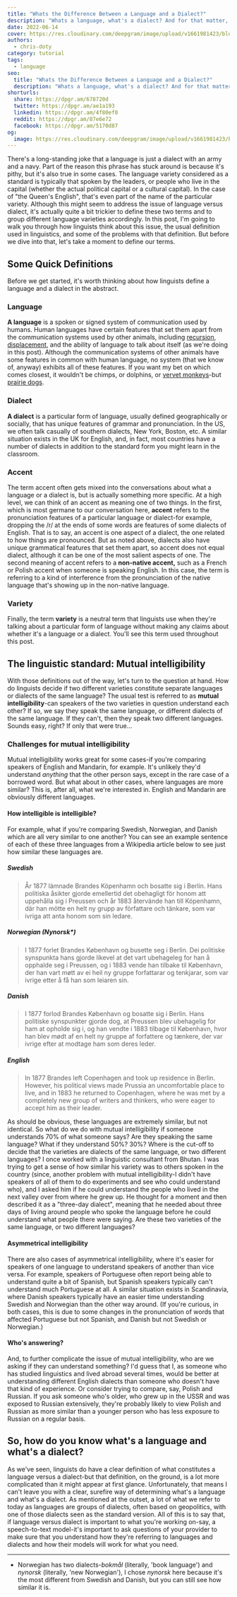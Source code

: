 ```yaml
---
title: "Whats the Difference Between a Language and a Dialect?"
description: "Whats a language, what's a dialect? And for that matter, what's an accent? We've got answers—sort of. It's complicated."
date: 2022-06-14
cover: https://res.cloudinary.com/deepgram/image/upload/v1661981423/blog/difference-between-language-dialect/difference-between-Language-n-dialect-thumb-554x22.png
authors:
  - chris-doty
category: tutorial
tags:
  - language
seo:
  title: "Whats the Difference Between a Language and a Dialect?"
  description: "Whats a language, what's a dialect? And for that matter, what's an accent? We've got answers—sort of. It's complicated."
shorturls:
  share: https://dpgr.am/678720d
  twitter: https://dpgr.am/ae1a193
  linkedin: https://dpgr.am/4f80ef0
  reddit: https://dpgr.am/87e6e72
  facebook: https://dpgr.am/5170d87
og:
  image: https://res.cloudinary.com/deepgram/image/upload/v1661981423/blog/difference-between-language-dialect/difference-between-Language-n-dialect-thumb-554x22.png
---
```


There's a long-standing joke that a language is just a dialect with an army and a navy. Part of the reason this phrase has stuck around is because it's pithy, but it's also true in some cases. The language variety considered as a standard is typically that spoken by the leaders, or people who live in the capital (whether the actual political capital or a cultural capital). In the case of "the Queen's English", that's even part of the name of the particular variety. Although this might seem to address the issue of language versus dialect, it's actually quite a bit trickier to define these two terms and to group different language varieties accordingly. In this post, I'm going to walk you through how linguists think about this issue, the usual definition used in linguistics, and some of the problems with that definition. But before we dive into that, let's take a moment to define our terms.

## Some Quick Definitions

Before we get started, it's worth thinking about how linguists define a language and a dialect in the abstract.

### Language

**A language** is a spoken or signed system of communication used by humans. Human languages have certain features that set them apart from the communication systems used by other animals, including [recursion](https://en.wikipedia.org/wiki/Recursion#In_language), [displacement](https://en.wikipedia.org/wiki/Displacement_(linguistics)), and the ability of language to talk about itself (as we're doing in this post). Although the communication systems of other animals have some features in common with human language, no system (that we know of, anyway) exhibits all of these features. If you want my bet on which comes closest, it wouldn't be chimps, or dolphins, or [vervet monkeys](https://en.wikipedia.org/wiki/Vervet_monkey#Alarm_calls_and_offspring_recognition)-but [prairie dogs](https://blogs.scientificamerican.com/running-ponies/catch-the-wave-decoding-the-prairie-doge28099s-contagious-jump-yips/).

### Dialect

**A dialect** is a particular form of language, usually defined geographically or socially, that has unique features of grammar and pronunciation. In the US, we often talk casually of southern dialects, New York, Boston, etc. A similar situation exists in the UK for English, and, in fact, most countries have a number of dialects in addition to the standard form you might learn in the classroom.

### Accent

The term accent often gets mixed into the conversations about what a language or a dialect is, but is actually something more specific. At a high level, we can think of an accent as meaning one of two things. In the first, which is most germane to our conversation here, **accent** refers to the pronunciation features of a particular language or dialect-for example, dropping the /r/ at the ends of some words are features of some dialects of English. That is to say, an accent is one aspect of a dialect, the one related to how things are pronounced. But as noted above, dialects also have unique grammatical features that set them apart, so accent does not equal dialect, although it can be one of the most salient aspects of one. The second meaning of accent refers to a **non-native accent,** such as a French or Polish accent when someone is speaking English. In this case, the term is referring to a kind of interference from the pronunciation of the native language that's showing up in the non-native language.

### Variety

Finally, the term **variety** is a neutral term that linguists use when they're talking about a particular form of language without making any claims about whether it's a language or a dialect. You'll see this term used throughout this post.

## The linguistic standard: Mutual intelligibility

With those definitions out of the way, let's turn to the question at hand. How do linguists decide if two different varieties constitute separate languages or dialects of the same language? The usual test is referred to as **mutual intelligibility**-can speakers of the two varieties in question understand each other? If so, we say they speak the same language, or different dialects of the same language. If they can't, then they speak two different languages. Sounds easy, right? If only that were true...

### Challenges for mutual intelligibility

Mutual intelligibility works great for some cases-if you're comparing speakers of English and Mandarin, for example. It's unlikely they'd understand _anything_ that the other person says, except in the rare case of a borrowed word. But what about in other cases, where languages are more similar? This is, after all, what we're interested in. English and Mandarin are obviously different languages.

#### How intelligible is intelligible?

For example, what if you're comparing Swedish, Norwegian, and Danish which are all very similar to one another? You can see an example sentence of each of these three languages from a Wikipedia article below to see just how similar these languages are.

##### Swedish

> År 1877 lämnade Brandes Köpenhamn och bosatte sig i Berlin. Hans politiska åsikter gjorde emellertid det obehagligt för honom att uppehålla sig i Preussen och år 1883 återvände han till Köpenhamn, där han mötte en helt ny grupp av författare och tänkare, som var ivriga att anta honom som sin ledare.

##### Norwegian _(Nynorsk*)_

> I 1877 forlet Brandes København og busette seg i Berlin. Dei politiske synspunkta hans gjorde likevel at det vart ubehageleg for han å opphalde seg i Preussen, og i 1883 vende han tilbake til København, der han vart møtt av ei heil ny gruppe forfattarar og tenkjarar, som var ivrige etter å få han som leiaren sin.

##### Danish

> I 1877 forlod Brandes København og bosatte sig i Berlin. Hans politiske synspunkter gjorde dog, at Preussen blev ubehagelig for ham at opholde sig i, og han vendte i 1883 tilbage til København, hvor han blev mødt af en helt ny gruppe af forfattere og tænkere, der var ivrige efter at modtage ham som deres leder.

##### English

> In 1877 Brandes left Copenhagen and took up residence in Berlin. However, his political views made Prussia an uncomfortable place to live, and in 1883 he returned to Copenhagen, where he was met by a completely new group of writers and thinkers, who were eager to accept him as their leader.

As should be obvious, these languages are extremely similar, but not identical. So what do we do with mutual intelligibility if someone understands 70% of what someone says? Are they speaking the same language? What if they understand 50%? 30%? Where is the cut-off to decide that the varieties are dialects of the same language, or two different languages? I once worked with a linguistic consultant from Bhutan. I was trying to get a sense of how similar his variety was to others spoken in the country (since, another problem with mutual intelligibility-I didn't have speakers of all of them to do experiments and see who could understand who), and I asked him if he could understand the people who lived in the next valley over from where he grew up. He thought for a moment and then described it as a "three-day dialect", meaning that he needed about three days of living around people who spoke the language before he could understand what people there were saying. Are these two varieties of the same language, or two different languages?




#### Asymmetrical intelligibility

There are also cases of asymmetrical intelligibility, where it's easier for speakers of one language to understand speakers of another than vice versa. For example, speakers of Portuguese often report being able to understand quite a bit of Spanish, but Spanish speakers typically can't understand much Portuguese at all. A similar situation exists in Scandinavia, where Danish speakers typically have an easier time understanding Swedish and Norwegian than the other way around. (If you're curious, in both cases, this is due to some changes in the pronunciation of words that affected Portuguese but not Spanish, and Danish but not Swedish or Norwegian.)

#### Who's answering?

And, to further complicate the issue of mutual intelligibility, who are we asking if they can understand something? I'd guess that I, as someone who has studied linguistics and lived abroad several times, would be better at understanding different English dialects than someone who doesn't have that kind of experience. Or consider trying to compare, say, Polish and Russian. If you ask someone who's older, who grew up in the USSR and was exposed to Russian extensively, they're probably likely to view Polish and Russian as more similar than a younger person who has less exposure to Russian on a regular basis.

## So, how do you know what's a language and what's a dialect?

As we've seen, linguists do have a clear definition of what constitutes a language versus a dialect-but that definition, on the ground, is a lot more complicated than it might appear at first glance. Unfortunately, that means I can't leave you with a clear, surefire way of determining what's a language and what's a dialect. As mentioned at the outset, a lot of what we refer to today as languages are groups of dialects, often based on geopolitics, with one of those dialects seen as the standard version. All of this is to say that, if language versus dialect is important to what you're working on-say, a speech-to-text model-it's important to ask questions of your provider to make sure that you understand how they're referring to languages and dialects and how their models will work for what you need.

* * *

* Norwegian has two dialects-_bokmål_ (literally, 'book language') and _nynorsk_ (literally, 'new Norwegian'), I chose _nynorsk_ here because it's the most different from Swedish and Danish, but you can still see how similar it is.
